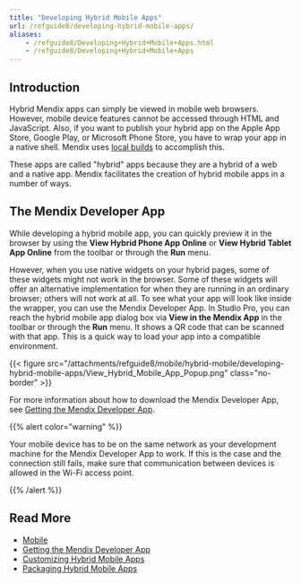 ```yaml
---
title: "Developing Hybrid Mobile Apps"
url: /refguide8/developing-hybrid-mobile-apps/
aliases:
    - /refguide8/Developing+Hybrid+Mobile+Apps.html
    - /refguide8/Developing+Hybrid+Mobile+Apps
---
```


## Introduction

Hybrid Mendix apps can simply be viewed in mobile web browsers. However, mobile device features cannot be accessed through HTML and JavaScript. Also, if you want to publish your hybrid app on the Apple App Store, Google Play, or Microsoft Phone Store, you have to wrap your app in a native shell. Mendix uses [local builds](/howto8/mobile/build-hybrid-locally/) to accomplish this.

These apps are called "hybrid" apps because they are a hybrid of a web and a native app. Mendix facilitates the creation of hybrid mobile apps in a number of ways.

## The Mendix Developer App

While developing a hybrid mobile app, you can quickly preview it in the browser by using the **View Hybrid Phone App Online** or **View Hybrid Tablet App Online** from the toolbar or through the **Run** menu.

However, when you use native widgets on your hybrid pages, some of these widgets might not work in the browser. Some of these widgets will offer an alternative implementation for when they are running in an ordinary browser; others will not work at all. To see what your app will look like inside the wrapper, you can use the Mendix Developer App. In Studio Pro, you can reach the hybrid mobile app dialog box via **View in the Mendix App** in the toolbar or through the **Run** menu. It shows a QR code that can be scanned with that app. This is a quick way to load your app into a compatible environment.

{{< figure src="/attachments/refguide8/mobile/hybrid-mobile/developing-hybrid-mobile-apps/View_Hybrid_Mobile_App_Popup.png" class="no-border" >}}

For more information about how to download the Mendix Developer App, see [Getting the Mendix Developer App](/refguide8/getting-the-mendix-app/).

{{% alert color="warning" %}}

Your mobile device has to be on the same network as your development machine for the Mendix Developer App to work. If this is the case and the connection still fails, make sure that communication between devices is allowed in the Wi-Fi access point.

{{% /alert %}}

## Read More

* [Mobile](/refguide8/mobile/)
* [Getting the Mendix Developer App](/refguide8/getting-the-mendix-app/)
* [Customizing Hybrid Mobile Apps](/refguide8/customizing-hybrid-mobile-apps/)
* [Packaging Hybrid Mobile Apps](/refguide8/packaging-hybrid-mobile-apps/)

